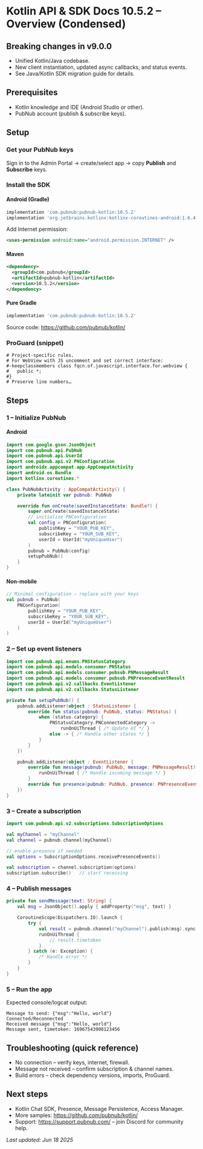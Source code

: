 # Kotlin API & SDK Docs 10.5.2 – Overview (Condensed)

## Breaking changes in v9.0.0
* Unified Kotlin/Java codebase.  
* New client instantiation, updated async callbacks, and status events.  
* See Java/Kotlin SDK migration guide for details.

## Prerequisites
* Kotlin knowledge and IDE (Android Studio or other).  
* PubNub account (publish & subscribe keys).

## Setup

### Get your PubNub keys
Sign in to the Admin Portal → create/select app → copy **Publish** and **Subscribe** keys.

### Install the SDK

#### Android (Gradle)
```gradle
implementation 'com.pubnub:pubnub-kotlin:10.5.2'
implementation 'org.jetbrains.kotlinx:kotlinx-coroutines-android:1.6.4' // optional
```

Add Internet permission:
```xml
<uses-permission android:name="android.permission.INTERNET" />
```

#### Maven
```xml
<dependency>
  <groupId>com.pubnub</groupId>
  <artifactId>pubnub-kotlin</artifactId>
  <version>10.5.2</version>
</dependency>
```

#### Pure Gradle
```gradle
implementation 'com.pubnub:pubnub-kotlin:10.5.2'
```

Source code: https://github.com/pubnub/kotlin/

### ProGuard (snippet)
```proguard
# Project-specific rules.
# For WebView with JS uncomment and set correct interface:
#-keepclassmembers class fqcn.of.javascript.interface.for.webview {
#   public *;
#}
# Preserve line numbers…
```

## Steps

### 1 – Initialize PubNub

#### Android
```kotlin
import com.google.gson.JsonObject
import com.pubnub.api.PubNub
import com.pubnub.api.UserId
import com.pubnub.api.v2.PNConfiguration
import androidx.appcompat.app.AppCompatActivity
import android.os.Bundle
import kotlinx.coroutines.*

class PubNubActivity : AppCompatActivity() {
    private lateinit var pubnub: PubNub

    override fun onCreate(savedInstanceState: Bundle?) {
        super.onCreate(savedInstanceState)
        // initialize PNConfiguration
        val config = PNConfiguration(
            publishKey = "YOUR_PUB_KEY",
            subscribeKey = "YOUR_SUB_KEY",
            userId = UserId("myUniqueUser")
        )
        pubnub = PubNub(config)
        setupPubNub()
    }
}
```

#### Non-mobile  
```kotlin
// Minimal configuration – replace with your keys
val pubnub = PubNub(
    PNConfiguration(
        publishKey = "YOUR_PUB_KEY",
        subscribeKey = "YOUR_SUB_KEY",
        userId = UserId("myUniqueUser")
    )
)
```

### 2 – Set up event listeners

```kotlin
import com.pubnub.api.enums.PNStatusCategory
import com.pubnub.api.models.consumer.PNStatus
import com.pubnub.api.models.consumer.pubsub.PNMessageResult
import com.pubnub.api.models.consumer.pubsub.PNPresenceEventResult
import com.pubnub.api.v2.callbacks.EventListener
import com.pubnub.api.v2.callbacks.StatusListener

private fun setupPubNub() {
    pubnub.addListener(object : StatusListener {
        override fun status(pubnub: PubNub, status: PNStatus) {
            when (status.category) {
                PNStatusCategory.PNConnectedCategory ->
                    runOnUiThread { /* Update UI */ }
                else -> { /* Handle other states */ }
            }
        }
    })

    pubnub.addListener(object : EventListener {
        override fun message(pubnub: PubNub, message: PNMessageResult) {
            runOnUiThread { /* Handle incoming message */ }
        }
        override fun presence(pubnub: PubNub, presence: PNPresenceEventResult) { }
    })
}
```

### 3 – Create a subscription
```kotlin
import com.pubnub.api.v2.subscriptions.SubscriptionOptions

val myChannel = "myChannel"
val channel = pubnub.channel(myChannel)

// enable presence if needed
val options = SubscriptionOptions.receivePresenceEvents()

val subscription = channel.subscription(options)
subscription.subscribe()   // start receiving
```

### 4 – Publish messages
```kotlin
private fun sendMessage(text: String) {
    val msg = JsonObject().apply { addProperty("msg", text) }

    CoroutineScope(Dispatchers.IO).launch {
        try {
            val result = pubnub.channel("myChannel").publish(msg).sync()
            runOnUiThread {
                // result.timetoken
            }
        } catch (e: Exception) {
            /* Handle error */
        }
    }
}
```

### 5 – Run the app
Expected console/logcat output:
```
Message to send: {"msg":"Hello, world"}
Connected/Reconnected
Received message {"msg":"Hello, world"}
Message sent, timetoken: 16967543908123456
```

## Troubleshooting (quick reference)

* No connection – verify keys, internet, firewall.  
* Message not received – confirm subscription & channel names.  
* Build errors – check dependency versions, imports, ProGuard.

## Next steps
* Kotlin Chat SDK, Presence, Message Persistence, Access Manager.  
* More samples: https://github.com/pubnub/kotlin/  
* Support: https://support.pubnub.com/ – join Discord for community help.

_Last updated: Jun 18 2025_